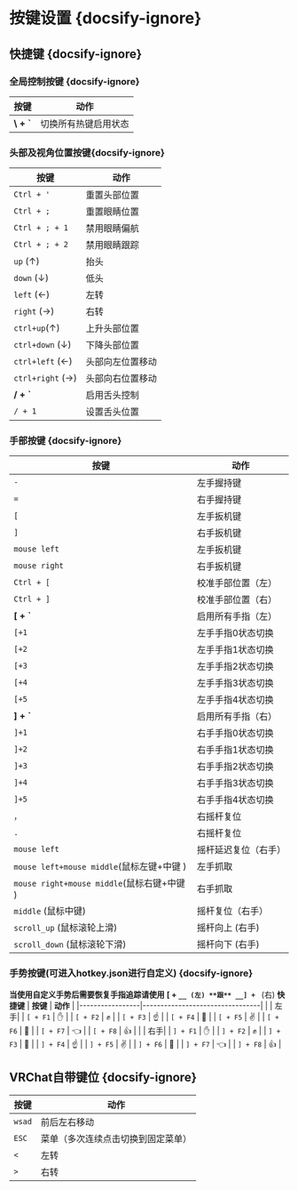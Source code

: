 # 按键设置 {docsify-ignore}
## 快捷键 {docsify-ignore}
### 全局控制按键 {docsify-ignore}
| **按键**         | **动作**                      |
|------------------|---------------------------------|
| __\\ + `__         | 切换所有热键启用状态 |
### 头部及视角位置按键{docsify-ignore}
| **按键**           | **动作**                      |
|--------------------|---------------------------------|
| `Ctrl + '`         | 重置头部位置                   |
| `Ctrl + ;`         | 重置眼睛位置                   |
| `Ctrl + ; + 1`     | 禁用眼睛偏航                   |
| `Ctrl + ; + 2`     | 禁用眼睛跟踪                   |
| `up` (↑)           | 抬头                         |
| `down` (↓)         | 低头                            |
| `left`  (←)        | 左转              |
| `right` (→)        | 右转                 |
| `ctrl+up`(↑)       | 上升头部位置                  |
| `ctrl+down` (↓)    | 下降头部位置                     |
| `ctrl+left` (←)    | 头部向左位置移动                      |
| `ctrl+right` (→)   | 头部向右位置移动                      |
| __/ + `__          | 启用舌头控制                   |
| `/ + 1`            | 设置舌头位置                   |
### 手部按键 {docsify-ignore}
| **按键**         | **动作**                      |
|-----------------|---------------------------------|
| `-`             | 左手握持键                       |
| `=`             | 右手握持键                       |
| `[`             | 左手扳机键                       |
| `]`             | 右手扳机键                       |
| `mouse left`  | 左手扳机键                       |
| `mouse right`  | 右手扳机键                       |
| `Ctrl + [`         | 校准手部位置（左）             |
| `Ctrl + ]`         | 校准手部位置（右）             |
|   __[ + `__             | 启用所有手指（左）                |
| `[+1`           | 左手手指0状态切换               |
| `[+2`           | 左手手指1状态切换              |
| `[+3`           | 左手手指2状态切换              |
| `[+4`           | 左手手指3状态切换              |
| `[+5`           | 左手手指4状态切换              |
|   __] + `__             | 启用所有手指（右）                |
| `]+1`           | 右手手指0状态切换              |
| `]+2`           | 右手手指1状态切换              |
| `]+3`           | 右手手指2状态切换              |
| `]+4`           | 右手手指3状态切换              |
| `]+5`           | 右手手指4状态切换              |
| `，`            |右摇杆复位    |
| `.`             | 右摇杆复位             |
| `mouse left`              | 摇杆延迟复位（右手）          |
| `mouse left+mouse middle`(鼠标左键+中键 )           | 左手抓取               |
| `mouse right+mouse middle`(鼠标右键+中键 )  |右手抓取    |
| `middle` (鼠标中键)           | 摇杆复位（右手）              |
| `scroll_up` (鼠标滚轮上滑)    | 摇杆向上 (右手)                    |
| `scroll_down` (鼠标滚轮下滑)  | 摇杆向下 (右手)                    |
### 手势按键(可进入hotkey.json进行自定义) {docsify-ignore}
**当使用自定义手势后需要恢复手指追踪请使用**  __[ + `__ (左) **跟** __] + `__ (右) **快捷键**
| **按键**         | **动作**                      |
|-----------------|---------------------------------|
|                    | 左手|
| `[ + F1`           | ✋                   |
| `[ + F2`           | ✊                   |
| `[ + F3`           | ☝️                   |
| `[ + F4`           | 🖕                   |
| `[ + F5`           | ✌️              |
| `[ + F6`           | 🤘          |
| `[ + F7`           | 👈              |
| `[ + F8`           | 👍                   |
|                    | 右手|
| `] + F1`           | ✋                   |
| `] + F2`           | ✊                   |
| `] + F3`           | 🖕                   |
| `] + F4`           | ☝️                   |
| `] + F5`           | ✌️              |
| `] + F6`           | 🤘          |
| `] + F7`           | 👈              |
| `] + F8`           | 👍                   |
## VRChat自带键位 {docsify-ignore}

| **按键**        | **动作**                         |
|-----------------|---------------------------------|
| `wsad`          | 前后左右移动                     |
| `ESC`           | 菜单（多次连续点击切换到固定菜单） |
| `<`          | 左转                     |
| `>`          | 右转                      |
